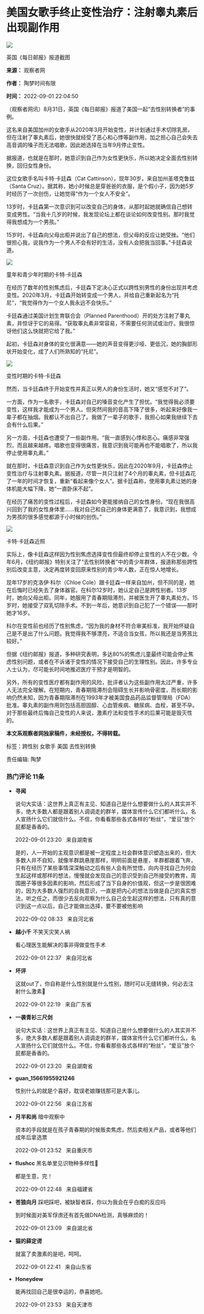 # 美国女歌手终止变性治疗：注射睾丸素后出现副作用

![](https://i.guancha.cn/news/social/2022/09/01/20220901201338881.jpg)

英国《每日邮报》报道截图

**来源：** 观察者网

**作者：** 陶梦时间有限

**时间：** 2022-09-01 22:04:50

（观察者网讯）8月31日，英国《每日邮报》报道了美国一起“去性别转换者”的事例。

这名来自美国加州的女歌手从2020年3月开始变性，并计划通过手术切除乳房。但在注射了睾丸素后，她很快就经受了恶心和心悸等副作用，加之担心自己会失去高音调的嗓子而无法唱歌，因此她选择在当年9月停止变性。

据报道，也就是在那时，她意识到自己作为女性更快乐，所以她决定全面去性别转换，回归女性身份。

这位女歌手名叫卡特·卡廷森（Cat Cattinson），现年30岁，来自加州圣塔克鲁兹（Santa Cruz）。据其称，她小时候总是穿爸爸的衣服，是个假小子，因为她5岁时经历了一次创伤，让她觉得“作为一个女人不安全”。

13岁时，卡廷森第一次意识到可以改变自己的身体，从那时起她就确信自己想转变成男性。“当我十几岁的时候，我发现论坛上都在谈论如何改变性别。那时我觉得我想成为一个男孩。”

15岁时，卡廷森向父母出柜并说出了自己的想法，但父母的反应让她受挫。“他们很担心我，说我作为一个男人不会有好的生活，没有人会把我当回事。”卡廷森说道。

![](https://i.guancha.cn/news/social/2022/09/01/20220901214034165.jpg)

童年和青少年时期的卡特·卡廷森

在经历了数年的性别焦虑后，卡廷森下定决心正式以跨性别男性的身份出现并考虑变性。2020年3月，卡廷森开始转变成一个男人，并给自己重新起名为“托尼”，“我觉得作为一个女人我永远不会快乐。”

卡廷森通过美国计划生育联合会（Planned Parenthood）开的处方注射了睾丸素，并惊讶于它的易得。“获取睾丸素非常容易，不需要任何测试或治疗。我很惊讶他们这么快就把它给了我。”

起初，卡廷森对身体的变化很满意——她的声音变得更沙哑、更低沉，她的胸部形状开始变化，成了人们所熟知的“托尼”。

![](https://i.guancha.cn/news/social/2022/09/01/20220901214244772.jpg)

变性时期的卡特·卡廷森

然而，当卡廷森终于开始变性并真正以男人的身份生活时，她又“感觉不对了”。

一方面，作为一名歌手，卡廷森对自己的嗓音变化产生了担忧。“我觉得我必须要变性，这样我才能成为一个男人。但突然间我的音高下降了很多，听起来好像我一辈子都在抽烟。我都认不出自己了。我做了一辈子的歌手，我担心如果我继续下去会有什么后果。”

另一方面，卡廷森也遭受了一些副作用。“我一直感到心悸和恶心。痛感非常强烈，而且越来越疼。唱歌也变得很痛苦，我意识到我可能再也不能唱歌了，所以我停止使用睾丸素。”

就在那时，卡廷森意识到自己作为女性更快乐，因此在2020年9月，卡廷森停止变性治疗与注射睾丸素。据报道，尽管一共只注射了4个月的睾丸素，但卡廷森花了一年的时间才恢复，重新“看起来像个女人”。据卡廷森称，使用睾丸素让她的身体机能大幅下降，她“一直卧床不起”。

在经历了痛苦的变性过程后，卡廷森如今更能接纳自己的女性身份。“现在我很高兴回到了我的女性身体里……我对自己和自己的身体更满意了，我意识到，我想成为男孩的很多感觉都源于小时候的创伤。”

![](https://i.guancha.cn/news/social/2022/09/01/20220901214358193.jpg)

卡特·卡廷森近照

实际上，像卡廷森这样因为性别焦虑选择变性但最终却停止变性的人不在少数。今年6月，《纽约邮报》特别关注了“去性别转换者”中的青少年群体，报道称那些跨性别后改变主意，决定再度转变回原来性别的青少年人数，正在惊人地增长。

现年17岁的克洛伊·科尔（Chloe Cole）跟卡廷森一样来自加州，但不同的是，她在后悔时已经失去了身体器官。在科尔12岁时，她认定自己是跨性别者。13岁时，她向父母出柜。同年，她服用了青春期阻滞剂，并被医生开了睾丸素处方。15岁时，她接受了双乳切除手术。不到一年后，她意识到自己犯了一个错误——那时她才16岁。

科尔在变性前也经历了性别焦虑，“因为我的身材不符合审美标准，我开始怀疑自己是不是出了什么问题。我觉得我不够漂亮，不适合当女孩，所以我还是当男孩比较好。”

但据《纽约邮报》报道，多种研究表明，多达80%的焦虑儿童最终可能会停止焦虑性别问题，或者在不诉诸于变性的情况下接受自己的生理性别。因此，许多专业人士认为，尽可能长时间地推迟医疗干预才是明智的。

另外，所有的变性医疗都有副作用的风险，批评者认为这些副作用太过严重，许多人无法完全理解。在短期内，青春期阻滞剂会阻碍生长并影响骨密度，而长期的影响仍然未知，因为青春期阻滞剂在1993年才被美国食品药品监督管理局（FDA）批准。睾丸素的副作用则包括高胆固醇、心血管疾病、糖尿病、血栓，甚至不孕。对于那些最终后悔自己变性的人来说，激素疗法和变性手术的后果可能是毁灭性的。

**本文系观察者网独家稿件，未经授权，不得转载。**

标签：跨性别 女歌手 美国 去性别转换

责任编辑: 陶梦 

### 热门评论 11条

*   **寻闻**

    说句大实话：这世界上真正有主见、知道自己是什么想要做什么的人其实并不多，绝大多数人都是跟着别人调调走的群羊，媒体宣传什么它们都听什么，名人宣扬什么它们就信什么。不信，你看看那些各式各样的“粉丝”，“爱豆”放个屁都是香香的。

    2022-09-01 23:20   来自湖南省

    是的，人一开始的主观意识都是被一定程度上社会群体意识塑造出来的，但大多数人并不自知，就像羊群跳悬崖那样，明明前面是悬崖，羊群都跟着飞奔，只有在经历了某些事情深深触动之后有些人会有所觉悟，向内寻找自己为何会生起这样或那样的想法，慢慢就会发现自己的意识受到自己所接受的教育，周围圈子等很多因素的影响，然后形成了当下自身的价值观，但这一步是很困难的，因为大多数人强烈的自我意识，一直是把内心的想法当做是自己的真实想法，听之任之，而很少去反向观察为什么自己会生起这样的想法，只有真的意识到这一点以后，自己才能做出选择，要不要被他影响

    2022-09-02 08:33   来自河北省

*   **越小千** 不笑天灾笑人祸

    看心理医生能解决的事非得做变性手术

    2022-09-01 22:37   来自河北省

*   **坏评**

    这就out了，你自称是什么性别就是什么性别，随时可以无缝转换，何必去注射什么激素🐶

    2022-09-01 22:19   来自广东省

*   **一袭青衫三尺剑**

    说句大实话：这世界上真正有主见、知道自己是什么想要做什么的人其实并不多，绝大多数人都是跟着别人调调走的群羊，媒体宣传什么它们都听什么，名人宣扬什么它们就信什么。不信，你看看那些各式各样的“粉丝”，“爱豆”放个屁都是香香的。

    2022-09-01 23:20   来自湖南省

*   **guan\_15661955921246**

    性别什么的就是个喜好，耽误老娘赚钱那可是大事儿。

    2022-09-01 22:56   来自江苏省

*   **月半和尚** 暗中观察中

    资本的手段就是在孩子青春期的时候贩卖焦虑，然后卖相关产品，或者等他们成年后拿选票

    2022-09-01 23:52   来自重庆市

*   **flushcc** 黑名单里见识物种多样性🐶

    都是生意，完！

    2022-09-01 22:48   来自福建省

*   **苍狼向月** 踩吧踩吧，被缺智者踩，你以为我会在乎白痴的反应吗

    到时候面对美军俘虏还有首先做DNA检测，真够麻烦的！

    2022-09-01 23:09   来自湖北省

*   **猫的薛定谔**

    就富了卖激素的是吧，呵呵。

    2022-09-01 22:41   来自山东省

*   **Honeydew**

    能再找回自己是很幸运的，恭喜她吧。

    2022-09-01 23:53   来自天津市
